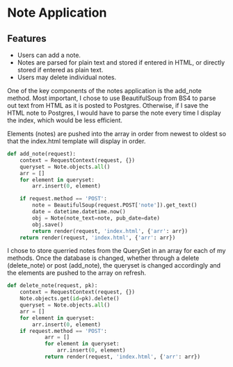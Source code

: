 # Note Application

## Features
* Users can add a note.
* Notes are parsed for plain text and stored if entered in HTML, or directly stored if entered as plain text.
* Users may delete individual notes.

One of the key components of the notes application is the add_note method. Most important, I chose to use BeautifulSoup from BS4 to parse out text from HTML as it is posted to Postgres. Otherwise, if I save the HTML note to Postgres, I would have to parse the note every time I display the index, which would be less efficient. 

Elements (notes) are pushed into the array in order from newest to oldest so that the index.html template will display in order. 
```python
def add_note(request):
    context = RequestContext(request, {})
    queryset = Note.objects.all()
    arr = []
    for element in queryset:
        arr.insert(0, element)

    if request.method == 'POST':
        note = BeautifulSoup(request.POST['note']).get_text()
        date = datetime.datetime.now()
        obj = Note(note_text=note, pub_date=date)
        obj.save()
        return render(request, 'index.html', {'arr': arr})
    return render(request, 'index.html', {'arr': arr})
```

I chose to store querried notes from the QuerySet in an array for each of my methods. Once the database is changed, whether through a delete (delete_note) or post (add_note), the queryset is changed accordingly and the elements are pushed to the array on refresh. 
```python
def delete_note(request, pk):
    context = RequestContext(request, {})
    Note.objects.get(id=pk).delete()
    queryset = Note.objects.all()
    arr = []
    for element in queryset:
        arr.insert(0, element)
    if request.method == 'POST':
            arr = []
            for element in queryset:
                arr.insert(0, element)
            return render(request, 'index.html', {'arr': arr})
```
